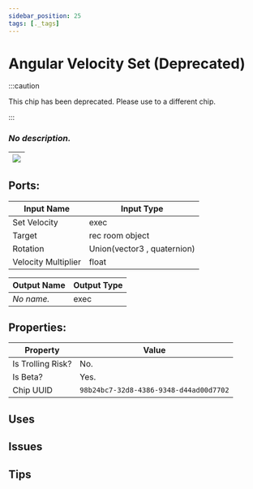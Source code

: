 ```yaml
---
sidebar_position: 25
tags: [._tags]
---
```


# Angular Velocity Set (Deprecated)
:::caution

This chip has been deprecated. Please use to a different chip.

:::

### *No description.*

| ![](https://images-ext-2.discordapp.net/external/MPmIaQzlEPmgGWlgi-WxBBXt0Bjv_zWPkg1y1f_sy3s/https/www.recroomcircuits.com/image/circuit/absolute-value?width=206&height=108) |
|-----|

## Ports:

| Input Name | Input Type |
|-----------|-----------|
| Set Velocity | exec |
| Target | rec room object |
| Rotation | Union(vector3 , quaternion) |
| Velocity Multiplier | float |

| Output Name | Output Type |
|-----------|-----------|
| *No name.* | exec |

## Properties:

| Property  | Value |
|-------------------|-----------|
| Is Trolling Risk? | No. |
| Is Beta? | Yes. |
| Chip UUID | `98b24bc7-32d8-4386-9348-d44ad00d7702` |

## Uses

## Issues

## Tips